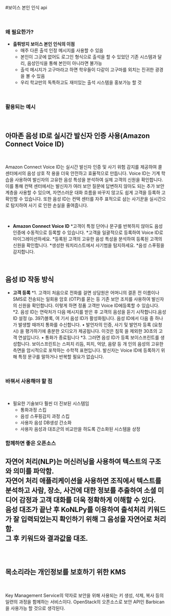 #보이스 본인 인식 api

<br>

<h3> 왜 필요한가? </h3>

* __출튀방지 보이스 본인 인식의 이점__
    * 매주 다른 출석 인정 메시지를 사용할 수 있음
    * 본인이 그곳에 없어도 로그인 형식으로 출석을 할 수 있었던 기존 시스템과 달리, 음성인식을 통해 본인이 아니라면 불가능
    * 출석 메시지가 고구마라고 하면 학우들이 다같이 고구마를 외치는 진귀한 광경을 볼 수 있음
    * 우리 학교만의 독특하고도 재미있는 출석 시스템을 홍보가능 할 것
    
<br>
    
<h3>활용되는 예시</h3>

<br>

<h2> 아마존 음성 ID로 실시간 발신자 인증 사용(Amazon Connect Voice ID) </h2>

<br>

Amazon Connect Voice ID는 실시간 발신자 인증 및 사기 위험 감지를 제공하여 콜 센터에서의 음성 상호 작
용을 더욱 안전하고 효율적으로 만듭니다. Voice ID는 기계 학습을 사용하여 발신자의 고유한 음성 특성을
분석하여 실제 고객의 신원을 확인합니다. 이를 통해 컨택 센터에서는 발신자가 여러 보안 질문에 답변하지
않아도 되는 추가 보안 계층을 사용할 수 있으며, 자연스러운 대화 흐름을 바꾸지 않고도 쉽게 고객을 등록하
고 확인할 수 있습니다. 또한 음성 ID는 컨택 센터를 자주 표적으로 삼는 사기꾼을 실시간으로 탐지하여 사기
로 인한 손실을 줄여줍니다.

<br>

* __Amazon Connect Voice ID__
    *고객이 특정 단어나 문구를 반복하지 않아도 음성 인증에 수동적으로 등록할 수 있습니다.
    *고객을 일괄적으로 등록하여 Voice ID로 마이그레이션하세요.
    *등록된 고객의 고유한 음성 특성을 분석하여 등록된 고객의 신원을 확인합니다.
    *생성한 워치리스트에서 사기범을 탐지하세요.
    *음성 스푸핑을 감지합니다.
    

<br>

<h2>음성 ID 작동 방식</h2>

* __고객 등록__
    *1. 고객이 처음으로 전화를 걸면 상담원은 어머니의 결혼 전 이름이나 SMS로 전송되는 일회용 암호 (OTP)를 묻는 등 기존 보안 조치를 사용하여 발신자의 신원을 확인합니다.
    이렇게 하면 정품 고객만 Voice ID에등록할 수 있습니다.
    *2. 음성 ID는 연락처가 다음 메시지를 받은 후 고객의 음성을 듣기 시작합니다.음성 ID 설정 (p. 397)블록, 여
    기서 음성 ID가 활성화됩니다. 음성 ID에서 다음 중 하나가 발생할 때까지 통화를 수신합니다.
    • 발언자의 인증, 사기 및 발언자 등록 (요청 시) 을 평가하기에 충분한 오디오가 제공됩니다. 이것은 침묵
    을 제외한 30초의 고객 연설입니다.
    • 통화가 종료됩니다
    *3. 그러면 음성 ID가 등록 보이스프린트를 생성합니다. 보이스프린트는 스피치 리듬, 피치, 억양, 음량 등 개
    인의 음성의 고유한 측면을 암시적으로 포착하는 수학적 표현입니다.
    발신자는 Voice ID에 등록하기 위해 특정 문구를 말하거나 반복할 필요가 없습니다.

<br>


<h3>바꿔서 사용해야 할 점 </h3>
<br>

* 필요한 기술보다 훨씬 더 진보된 시스템임
    * 통화과정 스킵
    * 음성 스푸핑감지 과정 스킵
    * 사용자 음성 DB생성 간소화
    * 사용자 음성과 대조군의 비교만을 하도록 간소화된 시스템을 상정
    
    
<h3> 함께하면 좋은 오픈소스 </h3>


<h2 한국어 자연어 처리 KoNLPy </h2>


자연어 처리(NLP)는 머신러닝을 사용하여 텍스트의 구조와 의미를 파악함.  
자연어 처리 애플리케이션을 사용하면 조직에서 텍스트를 분석하고 사람, 장소, 사건에 대한 정보를 추출하여 소셜 미디어 감정과 고객 대화를 더욱 정확하게 이해할 수 있다.  
음성 대조가 끝난 후 KoNLPy를 이용하여 출석처리 키워드가 잘 입력되었는지 확인하기 위해 그 음성을 자연어로 처리함.  
그 후 키워드와 결과값을 대조.  

<br>

<h2> 목소리라는 개인정보를 보호하기 위한 KMS </h2>

<br>

Key Management Service의 약자로 보안을 위해 사용되는 키 생성, 삭제, 복사 등의 일련의 과정을 함께하는 서비스이다.
OpenStack의 오픈소스로 보안 API인 Barbican을 사용가능 할 것으로 생각된다.





